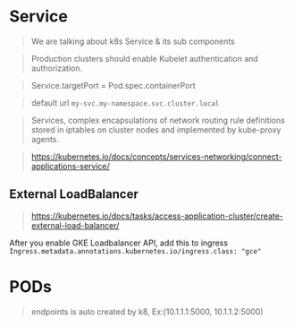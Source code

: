 # Service
> We are talking about k8s Service & its sub components

> Production clusters should enable Kubelet authentication and authorization.

> Service.targetPort = Pod.spec.containerPort

> default url `my-svc.my-namespace.svc.cluster.local`

> Services, complex encapsulations of network routing rule definitions stored in iptables on cluster nodes and implemented by kube-proxy agents.

> https://kubernetes.io/docs/concepts/services-networking/connect-applications-service/
## External LoadBalancer
> https://kubernetes.io/docs/tasks/access-application-cluster/create-external-load-balancer/

After you enable GKE Loadbalancer API, add this to ingress
`Ingress.metadata.annotations.kubernetes.io/ingress.class: "gce"`


# PODs
> endpoints is auto created by k8, Ex:(10.1.1.1:5000, 10.1.1.2:5000)